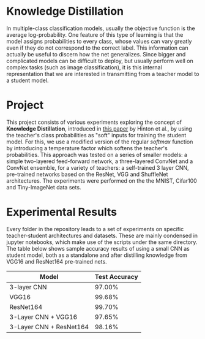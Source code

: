 # Knowledge Distillation

In multiple-class classification models, usually the objective function is the average log-probability. One feature of this type of learning is that the model assigns probabilities to every class, whose values can vary greatly even if they do not correspond to the correct label. This information can actually be useful to discern how the net generalizes. Since bigger and complicated models can be difficult to deploy, but usually perform well on complex tasks (such as image classification), it is this internal representation that we are interested in transmitting from a teacher model to a student model. 

# Project

This project consists of various experiments exploring the concept of **Knowledge Distillation**, introduced in [this paper](https://arxiv.org/abs/1503.02531) by Hinton et al., by using the teacher's class probabilities as "soft" inputs for training the student model. For this, we use a modified version of the regular *softmax* function by introducing a temperature factor which softens the teacher's probabilities. This approach was tested on a series of smaller models: a simple two-layered feed-forward network, a three-layered ConvNet and a ConvNet ensemble, for a variety of teachers: a self-trained 3 layer CNN, pre-trained networks based on the ResNet, VGG and ShuffleNet architectures. The experiments were performed on the the MNIST, Cifar100 and Tiny-ImageNet data sets. 

# Experimental Results 

Every folder in the repository leads to a set of experiments on specific teacher-student architectures and datasets. These are mainly condensed in jupyter notebooks, which make use of the scripts under the same directory. The table below shows sample accuracy results of using a small CNN as student model, both as a standalone and after distilling knowledge from VGG16 and ResNet164 pre-trained nets. 

|     Model     | Test Accuracy |
| ------------- | ------------- |
| 3-layer CNN   | 97.00%  |
| VGG16         | 99.68%  |
| ResNet164     | 99.70%  |
| 3-Layer CNN + VGG16  | 97.65%  |
| 3-Layer CNN + ResNet164  | 98.16%  |
